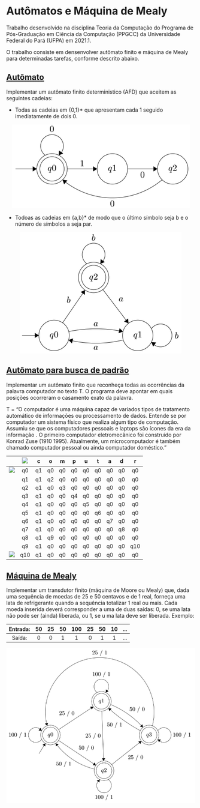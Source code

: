 # Autômatos e Máquina de Mealy
 
Trabalho desenvolvido na disciplina Teoria da Computação do Programa de Pós-Graduação em Ciência da Computação (PPGCC) da Universidade Federal do Pará (UFPA) em 2021.1.

O trabalho consiste em densenvolver autômato finito e máquina de Mealy para determinadas tarefas, conforme descrito abaixo.

## [Autômato](automato.py)

Implementar um autômato finito deterministico (AFD) que aceitem as seguintes cadeias:

* Todas as cadeias em {0,1}* que apresentam cada 1 seguido imediatamente de dois 0.

<!-- ![Autômato 1](imagens/automato1.png) -->

<!-- ![Autômato 1](imagens/automato1.png?style=centerme) -->

<!-- <img src="imagens/automato1.png" alt="drawing" width="500"/> -->

<p align="center">
    <img src="imagens/automato1.png">
</p>

* Todoas as cadeias em {a,b}* de modo que o último símbolo seja b e o número de símbolos a seja par.

<!-- ![Autômato 2](imagens/automato2.png?style=centerme) -->

<p align="center">
    <img src="imagens/automato2.png">
</p>

## [Autômato para busca de padrão](automato_buscaPadrao.py)

Implementar um autômato finito que reconheça todas as ocorrências da palavra computador no texto T. O programa deve apontar em quais posições ocorreram o casamento exato da palavra.

T = “O computador é uma máquina capaz de variados tipos de tratamento automático de informações ou processamento de dados. Entende se por computador um sistema físico que realiza algum tipo de computação. Assumiu se que os computadores pessoais e laptops são ícones da era da informação . O primeiro computador eletromecânico foi construído por Konrad Zuse (1910 1995). Atualmente, um microcomputador é também chamado computador pessoal ou ainda computador doméstico.”

|     | <img src="https://render.githubusercontent.com/render/math?math=\delta"> |  c |  o |  m |  p |  u |  t |  a |  d |  r  |
|:---:|:-----:|:--:|:--:|:--:|:--:|:--:|:--:|:--:|:--:|:---:|
| <img src="https://render.githubusercontent.com/render/math?math=\rightarrow"> |   q0  | q1 | q0 | q0 | q0 | q0 | q0 | q0 | q0 |  q0 |
|     |   q1  | q1 | q2 | q0 | q0 | q0 | q0 | q0 | q0 |  q0 |
|     |   q2  | q1 | q0 | q3 | q0 | q0 | q0 | q0 | q0 |  q0 |
|     |   q3  | q1 | q0 | q0 | q4 | q0 | q0 | q0 | q0 |  q0 |
|     |   q4  | q1 | q0 | q0 | q0 | q5 | q0 | q0 | q0 |  q0 |
|     |   q5  | q1 | q0 | q0 | q0 | q0 | q6 | q0 | q0 |  q0 |
|     |   q6  | q1 | q0 | q0 | q0 | q0 | q0 | q7 | q0 |  q0 |
|     |   q7  | q1 | q0 | q0 | q0 | q0 | q0 | q0 | q8 |  q0 |
|     |   q8  | q1 | q9 | q0 | q0 | q0 | q0 | q0 | q0 |  q0 |
|     |   q9  | q1 | q0 | q0 | q0 | q0 | q0 | q0 | q0 | q10 |
| <img src="https://render.githubusercontent.com/render/math?math=\leftarrow"> |  q10  | q1 | q0 | q0 | q0 | q0 | q0 | q0 | q0 |  q0 |

## [Máquina de Mealy](maquina_mealy.py)

Implementar um transdutor finito (máquina de Moore ou Mealy) que, dada uma sequência de moedas de 25 e 50 centavos e de 1 real, forneça uma lata de refrigerante quando a sequência totalizar 1 real ou mais. Cada moeda inserida deverá corresponder a uma de duas saídas: 0, se uma lata não pode ser (ainda) liberada, ou 1, se u ma lata deve ser liberada. Exemplo:

| Entrada: | 50 | 25 | 50 | 100 | 25 | 50 | 10 | ... |
|:--------:|:--:|:--:|:--:|:---:|:--:|:--:|:--:|:---:|
|  Saída:  |  0 |  0 |  1 |  1  |  0 |  1 |  1 | ... |

<!-- ![Máquina de Mealy](imagens/mealy.png) -->

<p align="center">
    <img src="imagens/mealy.png">
</p>